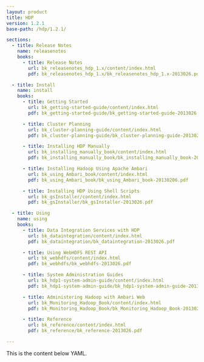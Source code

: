 ```yaml
---
layout: product
title: HDP
version: 1.2.1
base-path: /hdp/1.2.1/

sections:
  - title: Release Notes
    name: releasenotes
    books:
      - title: Release Notes
        url: bk_releasenotes_hdp_1.x/content/index.html
        pdf: bk_releasenotes_hdp_1.x/bk_releasenotes_hdp_1.x-2013026.pdf

  - title: Install
    name: install
    books:
      - title: Getting Started
        url: bk_getting-started-guide/content/index.html
        pdf: bk_getting-started-guide/bk_getting-started-guide-2013026.pdf

      - title: Cluster Planning
        url: bk_cluster-planning-guide/content/index.html
        pdf: bk_cluster-planning-guide/bk_cluster-planning-guide-2013026.pdf

      - title: Installing HDP Manually
        url: bk_installing_manually_book/content/index.html
        pdf: bk_installing_manually_book/bk_installing_manually_book-2013026.pdf

      - title: Installing Hadoop Using Apache Ambari
        url: bk_using_Ambari_book/content/index.html
        pdf: bk_using_Ambari_book/bk_using_Ambari_book-20130206.pdf

      - title: Installing HDP Using Shell Scripts
        url: bk_gsInstaller/content/index.html
        pdf: bk_gsInstaller/bk_gsInstaller-2013026.pdf

  - title: Using
    name: using
    books:
      - title: Data Integration Services with HDP
        url: bk_dataintegration/content/index.html
        pdf: bk_dataintegration/bk_dataintegration-2013026.pdf

      - title: Using WebHDFS REST API
        url: bk_webhdfs/content/index.html
        pdf: bk_webhdfs/bk_webhdfs-2013026.pdf

      - title: System Administration Guides
        url: bk_hdp1-system-admin-guide/content/index.html
        pdf: bk_hdp1-system-admin-guide/bk_hdp1-system-admin-guide-2013026.pdf

      - title: Administering Hadoop with Ambari Web	
        url: bk_Monitoring_Hadoop_Book/content/index.html
        pdf: bk_Monitoring_Hadoop_Book/bk_Monitoring_Hadoop_Book-20130206.pdf

      - title: Reference
        url: bk_reference/content/index.html
        pdf: bk_reference/bk_reference-2013026.pdf

---
```


This is the content below YAML.
